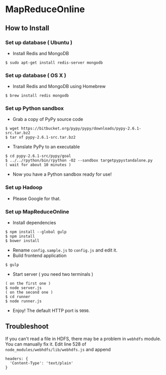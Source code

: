 # MapReduceOnline

## How to Install

### Set up database ( Ubuntu )
 * Install Redis and MongoDB
```
$ sudo apt-get install redis-server mongodb
```

### Set up database ( OS X )
 * Install Redis and MongoDB using Homebrew
```
$ brew install redis mongodb
```

### Set up Python sandbox
 * Grab a copy of PyPy source code
```
$ wget https://bitbucket.org/pypy/pypy/downloads/pypy-2.6.1-src.tar.bz2
$ tar xf pypy-2.6.1-src.tar.bz2
```
 * Translate PyPy to an executable
```
$ cd pypy-2.6.1-src/pypy/goal
$ ../../rpython/bin/rpython -O2 --sandbox targetpypystandalone.py
( wait for about 10 minutes )
```
 * Now you have a Python sandbox ready for use!

### Set up Hadoop
 * Please Google for that.

### Set up MapReduceOnline
 * Install dependencies
```
$ npm install --global gulp
$ npm install
$ bower install
```
 * Rename ```config.sample.js``` to ```config.js``` and edit it.
 * Build frontend application
```
$ gulp
```
 * Start server ( you need two terminals )
```
( on the first one )
$ node server.js
( on the second one )
$ cd runner
$ node runner.js
```
 * Enjoy! The default HTTP port is ```9090```.

## Troubleshoot

If you can't read a file in HDFS, there may be a problem in ```webhdfs``` module. You can manually fix it. Edit line 528 of ```node_modules/webhdfs/lib/webhdfs.js``` and append
```
headers: {
  'Content-Type': 'text/plain'
}
```